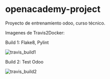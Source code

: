 # openacademy-project
Proyecto de entrenamiento odoo, curso técnico.

Imagenes de Travis2Docker:

Build 1: Flake8, Pylint

![travis_build1](https://cloud.githubusercontent.com/assets/17258001/20843002/0aef5a7a-b890-11e6-98ae-73832dde0510.jpg)


Build 2: Test Odoo

![travis_build2](https://cloud.githubusercontent.com/assets/17258001/20843008/0c04dff2-b890-11e6-99ff-21677e0b8260.jpg)
